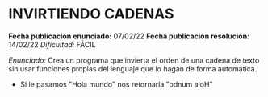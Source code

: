 # INVIRTIENDO CADENAS

**Fecha publicación enunciado:** 07/02/22
**Fecha publicación resolución:** 14/02/22
*Dificultad:* FÁCIL

*Enunciado:* Crea un programa que invierta el orden de una cadena de texto sin usar funciones propias del lenguaje que lo hagan de forma automática.

- Si le pasamos "Hola mundo" nos retornaría "odnum aloH"
